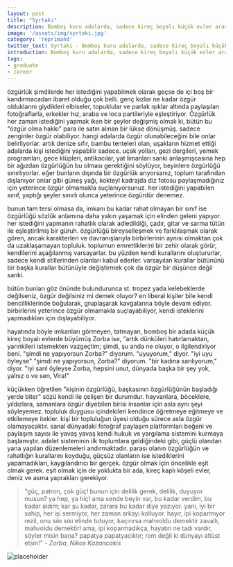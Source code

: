```yaml
---
layout: post
title: "Syrtaki"
description: Bomboş kuru adalarda, sadece kireç boyalı küçük evler arasında özgürlüğü aramak çok ironik geliyor.
image: '/assets/img/syrtaki.jpg'
category: 'reprimand'
twitter_text: Syrtaki - Bomboş kuru adalarda, sadece kireç boyalı küçük evler arasında özgürlüğü aramak çok ironik geliyor.
introduction: Bomboş kuru adalarda, sadece kireç boyalı küçük evler arasında özgürlüğü aramak çok ironik geliyor.
tags:
- graduate
- career
---
```

özgürlük şimdilerde her istediğini yapabilmek olarak geçse de içi boş bir kandırmacadan ibaret olduğu çok belli. genç kızlar ne kadar özgür olduklarını giydikleri elbiseler, topuklular ve parlak ışıklar altında paylaşılan fotoğraflarla, erkekler hız, araba ve loca partileriyle eşleştiriyor. Özgürlük her zaman istediğini yapmak iken bir şeyler değişmiş olmalı ki, bütün bu "özgür olma hakkı" para ile satın alınan bir lükse dönüşmüş. sadece zenginler özgür olabiliyor. hangi adalarda özgür olunabileceğini bile onlar belirliyorlar. artık denize sıfır, bambu tenteleri olan, uşakların hizmet ettiği adalarda kişi istediğini yapabilir sadece. uçak yolları, gezi dergileri, yemek programları, gece klüpleri, antikacılar, yat limanları sanki anlaşmışcasına hep bir ağızdan özgürlüğün bu olması gerektiğini söylüyor, beyinlere özgürlüğü sınırlıyorlar. eğer bunların dışında bir özgürlük arıyorsanız, toplum tarafından dışlanıyor onlar gibi güneş yağı, kokteyl kadrajda diz fotosu paylaşmadığınız için yeterince özgür olmamakla suçlanıyorsunuz. her istediğini yapabilen sınıf, yaptığı şeyler sınırlı olunca yeterince özgürdür denemez.

bunun tam tersi olmasa da, imkanı bu kadar rahat olmayan bir sınıf ise özgürlüğü sözlük anlamına daha yakın yaşamak için elinden geleni yapıyor. her istediğini yapmanın rahatlık olarak adledildiği, çadır, gitar ve sarma tütün ile eşleştirilmiş bir güruh. özgürlüğü bireyselleşmek ve farklılaşmak olarak gören, ancak karakterleri ve davranışlarıyla birbirlerinin aynısı olmaktan çok da uzaklaşamayan topluluk. toplumun emrettiklerini bir zehir olarak görür, kendilerini aşağılanmış varsayarlar. bu yüzden kendi kurallarını oluştururlar, sadece kendi stillerinden olanları kabul ederler. varsayılan kurallar bütününü bir başka kurallar bütünüyle değiştirmek çok da özgür bir düşünce değil sanki.

bütün bunları göz önünde bulundurunca st. tropez yada kelebeklerde değilseniz, özgür değilsiniz mi demek oluyor? en liberal kişiler bile kendi bencilliklerinde boğularak, gruplaşarak kavgalarına böyle devam ediyor. birbirlerini yeterince özgür olmamakla suçlayabiliyor, kendi isteklerini yapmadıkları için dışlayabiliyor.

hayatında böyle imkanları görmeyen, tatmayan, bomboş bir adada küçük kireç boyalı evlerde büyümüş Zorba ise, “artık dünküleri hatırlamaktan, yarınkileri istemekten vazgeçtim; şimdi, şu anda ne oluyor, o ilgilendiriyor beni. "şimdi ne yapıyorsun Zorba?" diyorum. "uyuyorum," diyor. "iyi uyu öyleyse" "şimdi ne yapıyorsun, Zorba?" diyorum. "bir kadına sarılıyorum," diyor. "iyi sarıl öyleyse Zorba, hepsini unut, dünyada başka bir şey yok, yalnız o ve sen, Vira!"

küçükken öğretilen "kişinin özgürlüğü, başkasının özgürlüğünün başladığı yerde biter" sözü kendi ile çelişen bir durumdur. hayvanlara, böceklere, yıldızlara, samanlara özgür diyebilen birisi insanlar için asla aynı şeyi söyleyemez. topluluk duygusu içindekileri kendince öğretmeye eğitmeye ve etkilemeye itekler. kişi bir topluluğun üyesi olduğu sürece asla özgür olamayacaktır. sanal dünyadaki fotoğraf paylaşım platformları beğeni ve paylaşım sayısı ile yavaş yavaş kendi hukuk ve yargılama sistemini kurmaya başlamıştır. adalet sisteminin ilk toplumlara geldiğindeki gibi, güçlü olandan yana yapılan düzenlemeleri andırmaktadır. parası olanın özgürlüğün ve rahatlığın kurallarını koyduğu, güçsüz olanların ise istediklerini yapamadıkları, kaygılandırıcı bir gerçek. özgür olmak için öncelikle eşit olmak gerek. eşit olmak için de yoklukta bir ada, kireç kaplı köşeli evler, deniz ve asma yaprakları gerekiyor.

> "güç, patron, çok güç! bunun için delilik gerek, delilik, duyuyor musun? ya hep, ya hiç! ama sende beyin var, bu kadar verdim, bu kadar aldım; kar şu kadar, zarara bu kadar diye yazıyor. yani, iyi bir sahip, her işi sermiyor, her zaman arkayı kolluyor. hayır, ipi koparmıyor rezil, onu sıkı sıkı elinde tutuyor, kaçırırsa mahvoldu demektir zavallı, mahvoldu demektir! ama, ipi koparmadıkça, hayatın ne tadı vardır, söyler misin bana? papatya papatyacıktır; rom değil ki dünyayı altüst etsin!"
<cite> - Zorba, Nikos Kazancakis </cite>

![placeholder](https://cdn-images-1.medium.com/max/1200/1*S_Qede24mdQPs8HxkX9bTg.jpeg "Hayde Vira aka Koy Götüne")
